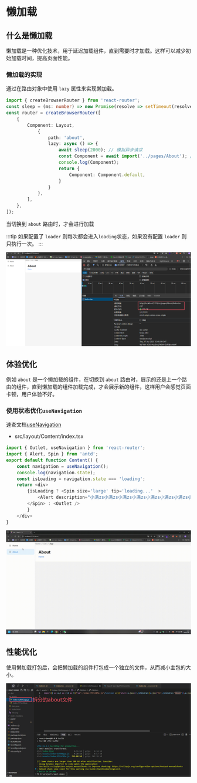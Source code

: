 # 懒加载

## 什么是懒加载

懒加载是一种优化技术，用于延迟加载组件，直到需要时才加载。这样可以减少初始加载时间，提高页面性能。

### 懒加载的实现

通过在路由对象中使用 `lazy` 属性来实现懒加载。

```ts
import { createBrowserRouter } from 'react-router';
const sleep = (ms: number) => new Promise(resolve => setTimeout(resolve, ms)); // 模拟异步请求
const router = createBrowserRouter([
    {
        Component: Layout,
            {
                path: 'about',
                lazy: async () => {
                    await sleep(2000); // 模拟异步请求
                    const Component = await import('../pages/About'); // 异步导入组件
                    console.log(Component);
                    return {
                        Component: Component.default,
                    }
                }
            },
        ],
    },
]);
```

当切换到 `about` 路由时，才会进行加载

:::tip
如果配置了 `loader` 则每次都会进入`loading`状态，如果没有配置 `loader` 则只执行一次。
:::

![lazy](./image/lazy.jpg)


## 体验优化

例如 `about` 是一个懒加载的组件，在切换到 `about` 路由时，展示的还是上一个路由的组件，直到懒加载的组件加载完成，才会展示新的组件，这样用户会感觉页面卡顿，用户体验不好。

### 使用状态优化`useNavigation`

速查文档[useNavigation](./hooks/useNavigation.md)

- src/layout/Content/index.tsx

```ts
import { Outlet, useNavigation } from 'react-router';
import { Alert, Spin } from 'antd';
export default function Content() {
    const navigation = useNavigation();
    console.log(navigation.state);
    const isLoading = navigation.state === 'loading';
    return <div>
        {isLoading ? <Spin size='large' tip='loading...'  >
            <Alert description="小满zs小满zs小满zs小满zs小满zs小满zs小满zs小满zsv"   message="加载中" type='info' />
        </Spin> : <Outlet />
        }
    </div>
}
```

![loading](./image/loading.gif)

## 性能优化

使用懒加载打包后，会把懒加载的组件打包成一个独立的文件，从而减小主包的大小。

![打包优化](./image/chunk.jpg)
